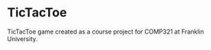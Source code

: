 TicTacToe
=========

TicTacToe game created as a course project for COMP321 at Franklin University.
